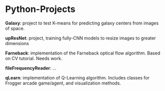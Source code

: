 # Python-Projects

**Galaxy**: project to test K-means for predicting galaxy centers from images of space.

**upResNet**: project, training fully-CNN models to resize images to greater dimensions

**Farneback**: implementation of the Farneback optical flow algorithm. Based on CV tutorial. Needs work.

**fileFrequencyReader**: ...

**qLearn**: implementation of Q-Learning algorithm. Includes classes for Frogger arcade game/agent, and visualization methods.
